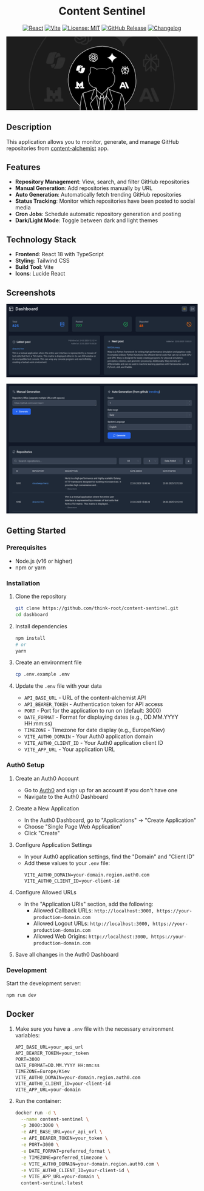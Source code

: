 <h1 align="center">Content Sentinel</h1>

<div align="center">

[![React](https://img.shields.io/badge/React-18.3.1-61DAFB?style=flat-square&logo=react)](https://reactjs.org/)
[![Vite](https://img.shields.io/badge/Vite-6.2.2-646CFF?style=flat-square&logo=vite)](https://vitejs.dev/)
[![License: MIT](https://img.shields.io/badge/License-MIT-yellow.svg)](https://opensource.org/licenses/MIT)
[![GitHub Release](https://img.shields.io/github/v/release/think-root/content-sentinel?style=flat-square)](https://github.com/think-root/content-sentinel/releases)
[![Changelog](https://img.shields.io/badge/changelog-view-blue?style=flat-square)](https://github.com/think-root/content-sentinel/blob/main/CHANGELOG.md)

<img src="assets/baner.png" alt="baner">

</div>

## Description

This application allows you to monitor, generate, and manage GitHub repositories from [content-alchemist](https://github.com/think-root/content-alchemist) app.

## Features

- **Repository Management**: View, search, and filter GitHub repositories
- **Manual Generation**: Add repositories manually by URL
- **Auto Generation**: Automatically fetch trending GitHub repositories
- **Status Tracking**: Monitor which repositories have been posted to social media
- **Cron Jobs**: Schedule automatic repository generation and posting
- **Dark/Light Mode**: Toggle between dark and light themes

## Technology Stack

- **Frontend**: React 18 with TypeScript
- **Styling**: Tailwind CSS
- **Build Tool**: Vite
- **Icons**: Lucide React

## Screenshots

![alt text](assets/screenshot0.png)

![alt text](assets/screenshot1.png)

## Getting Started

### Prerequisites

- Node.js (v16 or higher)
- npm or yarn

### Installation

1. Clone the repository
   ```bash
   git clone https://github.com/think-root/content-sentinel.git
   cd dashboard
   ```

2. Install dependencies
   ```bash
   npm install
   # or
   yarn
   ```

3. Create an environment file
   ```bash
   cp .env.example .env
   ```

4. Update the `.env` file with your data
   - `API_BASE_URL` - URL of the content-alchemist API
   - `API_BEARER_TOKEN` - Authentication token for API access
   - `PORT` - Port for the application to run on (default: 3000)
   - `DATE_FORMAT` - Format for displaying dates (e.g., DD.MM.YYYY HH:mm:ss)
   - `TIMEZONE` - Timezone for date display (e.g., Europe/Kiev)
   - `VITE_AUTH0_DOMAIN` - Your Auth0 application domain
   - `VITE_AUTH0_CLIENT_ID` - Your Auth0 application client ID
   - `VITE_APP_URL` - Your application URL

### Auth0 Setup

1. Create an Auth0 Account
   - Go to [Auth0](https://auth0.com/) and sign up for an account if you don't have one
   - Navigate to the Auth0 Dashboard

2. Create a New Application
   - In the Auth0 Dashboard, go to "Applications" → "Create Application"
   - Choose "Single Page Web Application"
   - Click "Create"

3. Configure Application Settings
   - In your Auth0 application settings, find the "Domain" and "Client ID"
   - Add these values to your `.env` file:
     ```
     VITE_AUTH0_DOMAIN=your-domain.region.auth0.com
     VITE_AUTH0_CLIENT_ID=your-client-id
     ```

4. Configure Allowed URLs
   - In the "Application URIs" section, add the following:
     - Allowed Callback URLs: `http://localhost:3000, https://your-production-domain.com`
     - Allowed Logout URLs: `http://localhost:3000, https://your-production-domain.com`
     - Allowed Web Origins: `http://localhost:3000, https://your-production-domain.com`

5. Save all changes in the Auth0 Dashboard

### Development

Start the development server:

```bash
npm run dev
```

## Docker

1. Make sure you have a `.env` file with the necessary environment variables:
   ```
   API_BASE_URL=your_api_url
   API_BEARER_TOKEN=your_token
   PORT=3000
   DATE_FORMAT=DD.MM.YYYY HH:mm:ss
   TIMEZONE=Europe/Kiev
   VITE_AUTH0_DOMAIN=your-domain.region.auth0.com
   VITE_AUTH0_CLIENT_ID=your-client-id
   VITE_APP_URL=your-domain
   ```

2. Run the container:
   ```bash
   docker run -d \
     --name content-sentinel \
     -p 3000:3000 \
     -e API_BASE_URL=your_api_url \
     -e API_BEARER_TOKEN=your_token \
     -e PORT=3000 \
     -e DATE_FORMAT=preferred_format \
     -e TIMEZONE=preferred_timezone \
     -e VITE_AUTH0_DOMAIN=your-domain.region.auth0.com \
     -e VITE_AUTH0_CLIENT_ID=your-client-id \
     -e VITE_APP_URL=your-domain \
     content-sentinel:latest
   ```